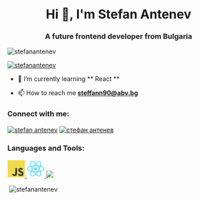 <h1 align="center">Hi 👋, I'm Stefan Antenev</h1>
<h3 align="center">A future frontend developer from Bulgaria</h3>

<p align="left"> <img src="https://komarev.com/ghpvc/?username=stefanantenev&label=Profile%20views&color=0e75b6&style=flat-square" alt="stefanantenev" /> </p>

<p align="left"> <a href="https://github.com/ryo-ma/github-profile-trophy"><img src="https://github-profile-trophy.vercel.app/?username=stefanantenev" alt="stefanantenev" /></a> </p>

- 🌱 I’m currently learning ** React **

- 📫 How to reach me **steffann90@abv.bg**

<h3 align="left">Connect with me:</h3>
<p align="left">
<a href="https://linkedin.com/in/stefan antenev" target="blank"><img align="center" src="https://raw.githubusercontent.com/rahuldkjain/github-profile-readme-generator/master/src/images/icons/Social/linked-in-alt.svg" alt="stefan antenev" height="30" width="40" /></a>
<a href="https://fb.com/стефан антенев" target="blank"><img align="center" src="https://raw.githubusercontent.com/rahuldkjain/github-profile-readme-generator/master/src/images/icons/Social/facebook.svg" alt="стефан антенев" height="30" width="40" /></a>
</p>

<h3 align="left">Languages and Tools:</h3>
<p align="left"> 
  <a href="https://developer.mozilla.org/en-US/docs/Web/JavaScript" target="_blank" rel="noreferrer"> 
    <img src="https://raw.githubusercontent.com/devicons/devicon/master/icons/javascript/javascript-original.svg" alt="javascript" width="40" height="40"/> 
  </a> 
  <a href="https://reactjs.org/" target="_blank" rel="noreferrer"> 
    <img src="https://raw.githubusercontent.com/devicons/devicon/master/icons/react/react-original.svg" alt="react" width="40" height="40" /> 
  </a>
  <a href="https://nodejs.org/en" target="_blank" rel="noreferrer">
    <img src="https://skillicons.dev/icons?i=nodejs&theme=dark" />
  </a>

</p>

<p>&nbsp;<img align="center" src="https://github-readme-stats.vercel.app/api?username=stefanantenev&show_icons=true&locale=en" alt="stefanantenev" /></p>
